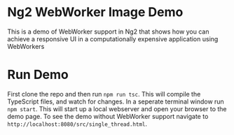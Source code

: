 # Ng2 WebWorker Image Demo
This is a demo of WebWorker support in Ng2 that shows how you can achieve a responsive UI in a computationally expensive application using WebWorkers

# Run Demo
First clone the repo and then run `npm run tsc`. This will compile the TypeScript files, and watch for changes.
In a seperate terminal window run `npm start`. This will start up a local webserver and open your browser to the demo page.
To see the demo without WebWorker support navigate to `http://localhost:8080/src/single_thread.html`.
